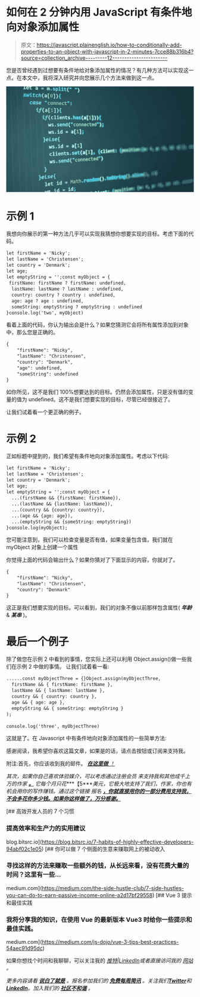 # 如何在 2 分钟内用 JavaScript 有条件地向对象添加属性

> 原文：<https://javascript.plainenglish.io/how-to-conditionally-add-properties-to-an-object-with-javascript-in-2-minutes-7cce88b316b4?source=collection_archive---------12----------------------->

您是否曾经遇到过想要有条件地给对象添加属性的情况？有几种方法可以实现这一点。在本文中，我将深入研究并向您展示几个方法来做到这一点。

![](img/915fba325773751b0884527e33cda40d.png)

# 示例 1

我想向你展示的第一种方法几乎可以实现我猜想你想要实现的目标。考虑下面的代码。

```
let firstName = 'Nicky';
let lastName = 'Christensen';
let country = 'Denmark';
let age;
let emptyString = '';const myObject = {
 firstName: firstName ? firstName: undefined,
  lastName: lastName ? lastName : undefined,
  country: country ? country : undefined,
  age: age ? age : undefined,
  someString: emptyString ? emptyString : undefined
}console.log('two', myObject)
```

看着上面的代码，你认为输出会是什么？如果您猜测它会将所有属性添加到对象中，那么您是正确的。

```
{
    "firstName": "Nicky",
    "lastName": "Christensen",
    "country": "Denmark",    
    "age": undefined,
    "someString": undefined
}
```

如你所见，这不是我们 100%想要达到的目标。仍然会添加属性，只是没有值的变量的值为 undefined。这不是我们想要实现的目标，尽管已经很接近了。

让我们试着看一个更正确的例子。

# 示例 2

正如标题中提到的，我们希望有条件地向对象添加属性。考虑以下代码:

```
let firstName = 'Nicky';
let lastName = 'Christensen';
let country = 'Denmark';
let age;
let emptyString = '';const myObject = {
  ...(firstName && {firstName: firstName}),
  ...(lastName && {lastName: lastName}),
  ...(country && {country: country}),
  ...(age && {age: age}),
  ...(emptyString && {someString: emptyString})
}console.log(myObject);
```

您可能注意到，我们可以检查变量是否有值，如果变量包含值，我们就在 myObject 对象上创建一个属性

你觉得上面的代码会输出什么？如果你猜对了下面显示的内容，你就对了。

```
{
    "firstName": "Nicky",
    "lastName": "Christensen",
    "country": "Denmark"
}
```

这正是我们想要实现的目标。可以看到，我们的对象不像以前那样包含属性( ***年龄*** & ***某串*** )。

# 最后一个例子

除了做您在示例 2 中看到的事情，您实际上还可以利用 Object.assign()做一些我们在示例 2 中做的事情。
让我们试着看一看:

```
......const myObjectThree = {}Object.assign(myObjectThree, 
  firstName && { firstName: firstName },
  lastName && { lastName: lastName },
  country && { country: country },
  age && { age: age },
  emptyString && { someString: emptyString }
);

console.log('three', myObjectThree)
```

这就是了。在 Javascript 中有条件地向对象添加属性的一些简单方法:

感谢阅读，我希望你喜欢这篇文章，如果是的话，请点击按钮或订阅来支持我。

附注:首先，你应该收到我的邮件。 [***在这里做*** *！*](https://nickychristensen.medium.com/subscribe)

*其次，如果你自己喜欢体验媒介，可以考虑通过注册会员* *来支持我和其他成千上万的作家* [***。***](https://nickychristensen.medium.com/membership) *它每个月只花****【5****美元，它极大地支持了我们，作家，你也有机会用你的写作赚钱。通过这个链接* *报名* [***，你就直接用你的一部分费用支持我，不会多花你多少钱。如果你这样做了，万分感谢。***](https://nickychristensen.medium.com/membership)

[](https://blog.bitsrc.io/7-habits-of-highly-effective-developers-94abf02c1e05) [## 高效开发人员的 7 个习惯

### 提高效率和生产力的实用建议

blog.bitsrc.io](https://blog.bitsrc.io/7-habits-of-highly-effective-developers-94abf02c1e05) [](https://medium.com/the-side-hustle-club/7-side-hustles-you-can-do-to-earn-passive-income-online-a2d17bf29558) [## 你可以做 7 个侧面的生意来赚取网上的被动收入

### 寻找这样的方法来赚取一些额外的钱，从长远来看，没有花费大量的时间？这里有一些…

medium.com](https://medium.com/the-side-hustle-club/7-side-hustles-you-can-do-to-earn-passive-income-online-a2d17bf29558) [](https://medium.com/js-dojo/vue-3-tips-best-practices-54aec91d95dc) [## Vue 3 提示和最佳实践

### 我将分享我的知识，在使用 Vue 的最新版本 Vue3 时给你一些提示和最佳实践。

medium.com](https://medium.com/js-dojo/vue-3-tips-best-practices-54aec91d95dc) 

如果你想找个时间和我聊聊，可以关注我的 [*推特*](https://twitter.com/nickycdk)*|*[*LinkedIn*](https://www.linkedin.com/in/dknickychristensen/)*或者直接访问我的* [*网站*](https://nickychristensen.dk/) *。*

*更多内容请看* [***说白了就是***](https://plainenglish.io/) *。报名参加我们的* [***免费每周简讯***](http://newsletter.plainenglish.io/) *。关注我们*[***Twitter***](https://twitter.com/inPlainEngHQ)*和*[***LinkedIn***](https://www.linkedin.com/company/inplainenglish/)*。加入我们的* [***社区不和谐***](https://discord.gg/GtDtUAvyhW) *。*